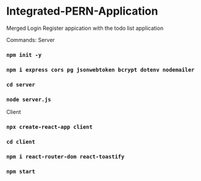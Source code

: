 # Integrated-PERN-Application
Merged Login Register appication with the todo list application


Commands:
Server
### `npm init -y`
### `npm i express cors pg jsonwebtoken bcrypt dotenv nodemailer`
### `cd server`
### `node server.js`


Client
### `npx create-react-app client`
### `cd client`
### `npm i react-router-dom react-toastify`
### `npm start`
